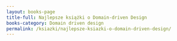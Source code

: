 ```yaml
---
layout: books-page
title-full: Najlepsze książki o Domain-driven Design
books-category: Domain driven design
permalink: /ksiazki/najlepsze-ksiazki-o-domain-driven-design/
---
```

